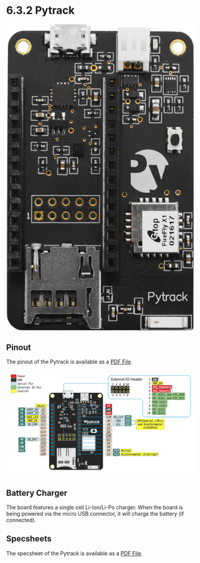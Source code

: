 # 6.3.2 Pytrack

![](../../.gitbook/assets/pytrack.png)

## Pinout

The pinout of the Pytrack is available as a [PDF File](https://github.com/pycom/pycom-docs/tree/37661883902849b1a931ee273a23ae8e0f3d773e/chapter/datasheets/downloads/pytrack-pinout.pdf).

[![](../../.gitbook/assets/pytrack-pinout.png)](https://github.com/pycom/pycom-docs/tree/37661883902849b1a931ee273a23ae8e0f3d773e/chapter/datasheets/downloads/pytrack-pinout.pdf)

## Battery Charger

The board features a single cell Li-Ion/Li-Po charger. When the board is being powered via the micro USB connector, it will charge the battery \(if connected\).

## Specsheets

The specsheet of the Pytrack is available as a [PDF File](https://github.com/pycom/pycom-docs/tree/37661883902849b1a931ee273a23ae8e0f3d773e/chapter/datasheets/downloads/pytrack-specsheet.pdf).

